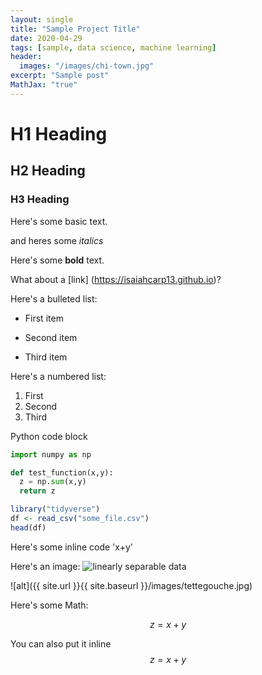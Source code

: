 ```yaml
---
layout: single
title: "Sample Project Title"
date: 2020-04-29
tags: [sample, data science, machine learning]
header:
  images: "/images/chi-town.jpg"
excerpt: "Sample post"
MathJax: "true"
---
```


# H1 Heading

## H2 Heading

### H3 Heading

Here's some basic text.

and heres some *italics*

Here's some **bold** text.

What about a [link] (https://isaiahcarp13.github.io)?

Here's a bulleted list:
* First item
+ Second item
- Third item

Here's a numbered list:
1. First
2. Second
3. Third

Python code block
```Python
import numpy as np

def test_function(x,y):
  z = np.sum(x,y)
  return z
```
```r
library("tidyverse")
df <- read_csv("some_file.csv")
head(df)
```

Here's some inline code 'x+y'

Here's an image:
<img src="{{ site.url }}{{ site.baseurl }}/images/tettegouche.jpg" alt="linearly separable data"/>


![alt]({{ site.url }}{{ site.baseurl }}/images/tettegouche.jpg)

Here's some Math:

$$z=x+y$$

You can also put it inline $$z=x+y$$
